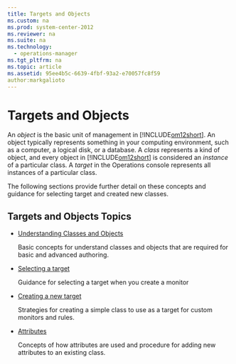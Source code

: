 ```yaml
---
title: Targets and Objects
ms.custom: na
ms.prod: system-center-2012
ms.reviewer: na
ms.suite: na
ms.technology: 
  - operations-manager
ms.tgt_pltfrm: na
ms.topic: article
ms.assetid: 95ee4b5c-6639-4fbf-93a2-e70057fc8f59
author:markgalioto
---
```

# Targets and Objects
An *object* is the basic unit of management in [!INCLUDE[om12short](../../om/manage/includes/om12short_md.md)]. An object typically represents something in your computing environment, such as a computer, a logical disk, or a database. A *class* represents a kind of object, and every object in [!INCLUDE[om12short](../../om/manage/includes/om12short_md.md)] is considered an *instance* of a particular class. A *target* in the Operations console represents all instances of a particular class.  
  
The following sections provide further detail on these concepts and guidance for selecting target and created new classes.  
  
## Targets and Objects Topics  
  
-   [Understanding Classes and Objects](../../om/manage/Understanding-Classes-and-Objects.md)  
  
    Basic concepts for understand classes and objects that are required for basic and advanced authoring.  
  
-   [Selecting a target](../../om/manage/Selecting-a-target.md)  
  
    Guidance for selecting a target when you create a monitor  
  
-   [Creating a new target](../../om/manage/Creating-a-new-target.md)  
  
    Strategies for creating a simple class to use as a target for custom monitors and rules.  
  
-   [Attributes](../../om/manage/Attributes.md)  
  
    Concepts of how attributes are used and procedure for adding new attributes to an existing class.  
  
